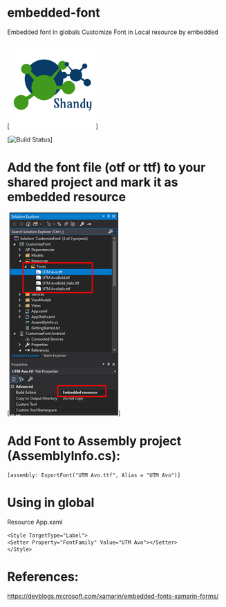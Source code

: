 # embedded-font
Embedded font in globals
Customize Font in Local resource by embedded

[![shandy](/images/icon.png)]

[![Build Status](https://travis-ci.org/joemccann/dillinger.svg?branch=master)]

# Add the font file (otf or ttf) to your shared project and mark it as embedded resource

[![embedded-source](images/embeddedsource.png)]

# Add Font to Assembly project  (AssemblyInfo.cs):
```
[assembly: ExportFont("UTM Avo.ttf", Alias = "UTM Avo")]
```
# Using in global
Resource App.xaml
```
<Style TargetType="Label">
<Setter Property="FontFamily" Value="UTM Avo"></Setter>
</Style>
```
# References:
https://devblogs.microsoft.com/xamarin/embedded-fonts-xamarin-forms/
